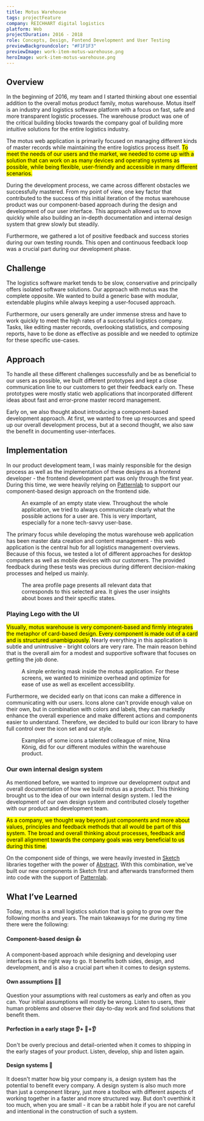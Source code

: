 ```yaml
---
title: Motus Warehouse
tags: projectFeature
company: REICHHART digital logistics
platform: Web
projectDuration: 2016 - 2018
role: Concepts, Design, Fontend Development and User Testing
previewBackgroundcolor: "#F1F1F3"
previewImage: work-item-motus-warehouse.png
heroImage: work-item-motus-warehouse.png
---
```


<section class="f-mb10 f-mb12-m">
  <div class="wrapper">
    <h2 class="area-title">Overview</h2>
    <div class="cs-section cs-section--half">
      <div class="cs-section-content">
        <p>In the beginning of 2016, my team and I started thinking about one essential addition to the overall motus product family, motus warehouse. Motus itself is an industry and logistics software platform with a focus on fast, safe and more transparent logistic processes. The warehouse product was one of the critical building blocks towards the company goal of building more intuitive solutions for the entire logistics industry.</p>
        <p>The motus web application is primarily focused on managing different kinds of master records while maintaining the entire logistics process itself. <mark>To meet the needs of our users and the market, we needed to come up with a solution that can work on as many devices and operating systems as possible, while being flexible, user-friendly and accessible in many different scenarios.</mark></p>
        <p>During the development process, we came across different obstacles we successfully mastered. From my point of view, one key factor that contributed to the success of this initial iteration of the motus warehouse product was our component-based approach during the design and development of our user interface. This approach allowed us to move quickly while also building an in-depth documentation and internal design system that grew slowly but steadily.</p>
        <p>Furthermore, we gathered a lot of positive feedback and success stories during our own testing rounds. This open and continuous feedback loop was a crucial part during our development phase.</p>
      </div>
    </div>
  </div>
</section>
<section class="f-mb10 f-mb12-m">
  <div class="wrapper">
    <div class="f-mb10 f-mb12-m cs-section cs-section--half">
      <div class="cs-section-content">
        <h2 class="area-title">Challenge</h2>
        <p>The logistics software market tends to be slow, conservative and principally offers isolated software solutions. Our approach with motus was the complete opposite. We wanted to build a generic base with modular, extendable plugins while always keeping a user-focused approach.</p>
        <p>Furthermore, our users generally are under immense stress and have to work quickly to meet the high rates of a successful logistics company. Tasks, like editing master records, overlooking statistics, and composing reports, have to be done as effective as possible and we needed to optimize for these specific use-cases.</p>
      </div>
    </div>
    <div class="cs-section cs-section--half">
      <div class="cs-section-content">
        <h2 class="area-title">Approach</h2>
        <p>To handle all these different challenges successfully and be as beneficial to our users as possible, we built different prototypes and kept a close communication line to our customers to get their feedback early on. These prototypes were mostly static web applications that incorporated different ideas about fast and error-prone master record management.</p>
        <p>Early on, we also thought about introducing a component-based development approach. At first, we wanted to free up resources and speed up our overall development process, but at a second thought, we also saw the benefit in documenting user-interfaces.</p>
      </div>
    </div>
  </div>
</section>
<section class="cs-area f-mb10 f-mb12-m">
  <div class="wrapper">
    <h2 class="area-title">Implementation</h2>
    <div class="cs-section cs-section--screens">
      <p>In our product development team, I was mainly responsible for the design process as well as the implementation of these designs as a frontend developer - the frontend development part was only through the first year. During this time, we were heavily relying on <a href="https://patternlab.io">Patternlab</a> to support our component-based design approach on the frontend side.</p>
      <figure>
        <img data-srcset="/static/images/contact-empty-state.jpg?nf_resize=fit&w=400 400w,
                          /static/images/contact-empty-state.jpg?nf_resize=fit&w=600 600w,
                          /static/images/contact-empty-state.jpg?nf_resize=fit&w=800 800w,
                          /static/images/contact-empty-state.jpg?nf_resize=fit&w=1200 1200w"
              sizes="(min-width: 1000px) 800px, (min-width: 860px) 500px, 100vw"
              data-src="/static/images/contact-empty-state.jpg?nf_resize=fit&w=1200"
              alt=""
              class="f-db lozad">
        <figcaption>An example of an empty state view. Throughout the whole application, we tried to always communicate clearly what the possible actions for a user are. This is very important, especially for a none tech-savvy user-base.</figcaption>
      </figure>
      <p>The primary focus while developing the motus warehouse web application has been master data creation and content management - this web application is the central hub for all logistics management overviews. Because of this focus, we tested a lot of different approaches for desktop computers as well as mobile devices with our customers. The provided feedback during these tests was precious during different decision-making processes and helped us mainly.</p>
      <figure class="rev">
        <img data-srcset="/static/images/area-profile.jpg?nf_resize=fit&w=400 400w,
                          /static/images/area-profile.jpg?nf_resize=fit&w=600 600w,
                          /static/images/area-profile.jpg?nf_resize=fit&w=800 800w,
                          /static/images/area-profile.jpg?nf_resize=fit&w=1200 1200w"
              sizes="(min-width: 1000px) 800px, (min-width: 860px) 500px, 100vw"
              data-src="/static/images/area-profile.jpg?nf_resize=fit&w=1200"
              alt=""
              class="f-db lozad">
        <figcaption>The area profile page presents all relevant data that corresponds to this selected area. It gives the user insights about boxes and their specific states.</figcaption>
      </figure>
      <h3>Playing Lego with the UI</h3>
      <p><mark>Visually, motus warehouse is very component-based and firmly integrates the metaphor of card-based design. Every component is made out of a card and is structured unambiguously.</mark> Nearly everything in this application is subtle and unintrusive - bright colors are very rare. The main reason behind that is the overall aim for a modest and supportive software that focuses on getting the job done.</p>
      <figure>
        <img data-srcset="/static/images/add-new-area-error.jpg?nf_resize=fit&w=400 400w,
                          /static/images/add-new-area-error.jpg?nf_resize=fit&w=600 600w,
                          /static/images/add-new-area-error.jpg?nf_resize=fit&w=800 800w,
                          /static/images/add-new-area-error.jpg?nf_resize=fit&w=1200 1200w"
              sizes="(min-width: 1000px) 800px, (min-width: 860px) 500px, 100vw"
              data-src="/static/images/add-new-area-error.jpg?nf_resize=fit&w=1200"
              alt=""
              class="f-db lozad">
        <figcaption>A simple entering mask inside the motus application. For these screens, we wanted to minimize overhead and optimize for ease of use as well as excellent accessibility.</figcaption>
      </figure>
      <p>Furthermore, we decided early on that icons can make a difference in communicating with our users. Icons alone can't provide enough value on their own, but in combination with colors and labels, they can markedly enhance the overall experience and make different actions and components easier to understand. Therefore, we decided to build our icon library to have full control over the icon set and our style.</p>
      <figure>
        <img data-srcset="/static/images/module_icons.png?nf_resize=fit&w=400 400w,
                          /static/images/module_icons.png?nf_resize=fit&w=600 600w,
                          /static/images/module_icons.png?nf_resize=fit&w=800 800w,
                          /static/images/module_icons.png?nf_resize=fit&w=1200 1200w"
              sizes="(min-width: 1000px) 800px, (min-width: 860px) 500px, 100vw"
              data-src="/static/images/module_icons.png?nf_resize=fit&w=1200"
              alt=""
              class="f-db lozad">
        <figcaption>Examples of some icons a talented colleague of mine, Nina König, did for our different modules within the warehouse product.</figcaption>
      </figure>
      <h3>Our own internal design system</h3>
      <p>As mentioned before, we wanted to improve our development output and overall documentation of how we build motus as a product. This thinking brought us to the idea of our own internal design system. I led the development of our own design system and contributed closely together with our product and development team.</p>
      <p><mark>As a company, we thought way beyond just components and more about values, principles and feedback methods that all would be part of this system. The broad and overall thinking about processes, feedback and overall alignment towards the company goals was very beneficial to us during this time.</mark></p>
      <p>On the component side of things, we were heavily invested in <a href="https://www.sketchapp.com">Sketch</a> libraries together with the power of <a href="https://www.goabstract.com">Abstract</a>. With this combination, we've built our new components in Sketch first and afterwards transformed them into code with the support of <a href="https://patternlab.io">Patternlab</a>.</p>    </div>
  </div>
</section>
<section class="f-mb10 f-mb12-m">
  <div class="wrapper">
    <h2 class="area-title">What I’ve Learned</h2>
    <div class="cs-section cs-section--half">
      <div class="cs-section-content">
        <p>Today, motus is a small logistics solution that is going to grow over the following months and years. The main takeaways for me during my time there were the following:</p>
        <h4>Component-based design  👍</h4>
        <p>A component-based approach while designing and developing user interfaces is the right way to go. It benefits both sides, design, and development, and is also a crucial part when it comes to design systems.</p>
        <h4>Own assumptions 🕵️‍♂️</h4>
        <p>Question your assumptions with real customers as early and often as you can. Your initial assumptions will mostly be wrong. Listen to users, their human problems and observe their day-to-day work and find solutions that benefit them.</p>
        <h4>Perfection in a early stage  👂+ 🚢+👂</h4>
        <p>Don't be overly precious and detail-oriented when it comes to shipping in the early stages of your product. Listen, develop, ship and listen again.</p>
        <h4>Design systems  🥰</h4>
        <p>It doesn't matter how big your company is, a design system has the potential to benefit every company. A design system is also much more than just a component library, just more a toolbox with different aspects of working together in a faster and more structured way. But don't overthink it too much, when you are small - it can be a rabbit hole if you are not careful and intentional in the construction of such a system.</p>
      </div>
    </div>
  </div>
</section>
